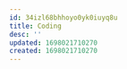 ```yaml
---
id: 34izl68bhhoyo0yk0iuyq8u
title: Coding
desc: ''
updated: 1698021710270
created: 1698021710270
---
```


